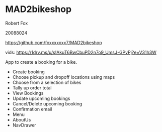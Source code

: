 # MAD2bikeshop
Robert Fox

20088024

https://github.com/foxxxxxxx7/MAD2bikeshop

vids: https://1drv.ms/u/s!AkuT6BwCbuPD2n7o9_UmsJ-GPvPj?e=V31h3W

 App to create a booking for a bike.

* Create booking
* Choose pickup and dropoff locations using maps
* Choose from a selection of bikes
* Tally up order total
* View Bookings
* Update upcoming bookings
* Cancel/Delete upcoming booking
* Confirmation email
* Menu
* AboutUs
* NavDrawer
 
